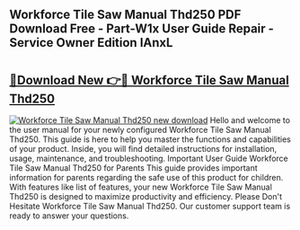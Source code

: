 ## Workforce Tile Saw Manual Thd250 PDF Download Free - Part-W1x User Guide Repair - Service Owner Edition IAnxL

# <h2><a href="http://bc64660.oget.top/?id=Workforce+Tile+Saw+Manual+Thd250">🔗Download New 👉🔴 Workforce Tile Saw Manual Thd250</a></h2>

[![Workforce Tile Saw Manual Thd250 new download](https://i.imgur.com/5g1atiW.png)](http://bc64660.oget.top/?id=Workforce+Tile+Saw+Manual+Thd250)
Hello and welcome to the user manual for your newly configured Workforce Tile Saw Manual Thd250. This guide is here to help you master the functions and capabilities of your product. Inside, you will find detailed instructions for installation, usage, maintenance, and troubleshooting. Important User Guide Workforce Tile Saw Manual Thd250 for Parents This guide provides important information for parents regarding the safe use of this product for children. With features like list of features, your new Workforce Tile Saw Manual Thd250 is designed to maximize productivity and efficiency. Please Don't Hesitate Workforce Tile Saw Manual Thd250. Our customer support team is ready to answer your questions.
